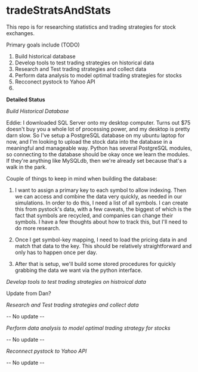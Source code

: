 # tradeStratsAndStats

This repo is for researching statistics and trading strategies for stock exchanges. 

Primary goals include (TODO)
1) Build historical database
2) Develop tools to test trading strategies on historical data
3) Research and Test trading strategies and collect data
4) Perform data analysis to model optimal trading strategies for stocks
5) Recconect pystock to Yahoo API
6) 


**Detailed Status**

*Build Historical Database*

Eddie: I downloaded SQL Server onto my desktop computer. Turns out $75 doesn't buy you a whole lot of processing power, and my desktop is pretty darn slow. So I've setup a PostgreSQL database on my ubuntu laptop for now, and I'm looking to upload the stock data into the database in a meaningful and manageable way. Python has several PostgreSQL modules, so connecting to the database should be okay once we learn the modules. If they're anything like MySQLdb, then we're already set because that's a walk in the park.

Couple of things to keep in mind when building the database:

1) I want to assign a primary key to each symbol to allow indexing. Then we can access and combine the data very quickly, as needed in our simulations. In order to do this, I need a list of all symbols. I can create this from pystock's data, with a few caveats, the biggest of which is the fact that symbols are recycled, and companies can change their symbols. I have a few thoughts about how to track this, but I'll need to do more research.

2) Once I get symbol-key mapping, I need to load the pricing data in and match that data to the key. This should be relatively straightforward and only has to happen once per day.

3) After that is setup, we'll build some stored procedures for quickly grabbing the data we want via the python interface.


*Develop tools to test trading strategies on histroical data*

Update from Dan?


*Research and Test trading strategies and collect data*

-- No update --


*Perform data analysis to model optimal trading strategy for stocks*

-- No update --


*Reconnect pystock to Yahoo API*

-- No update --
